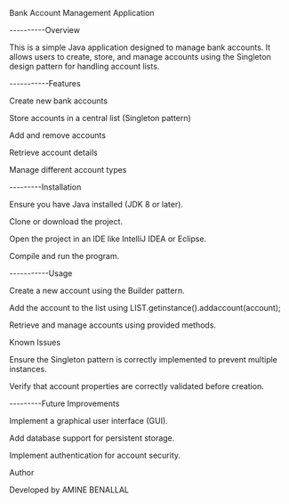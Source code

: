 Bank Account Management Application

----------Overview

This is a simple Java application designed to manage bank accounts. It allows users to create, store, and manage accounts using the Singleton design pattern for handling account lists.

-----------Features

Create new bank accounts

Store accounts in a central list (Singleton pattern)

Add and remove accounts

Retrieve account details

Manage different account types

---------Installation

Ensure you have Java installed (JDK 8 or later).

Clone or download the project.

Open the project in an IDE like IntelliJ IDEA or Eclipse.

Compile and run the program.

-----------Usage

Create a new account using the Builder pattern.

Add the account to the list using LIST.getinstance().addaccount(account);

Retrieve and manage accounts using provided methods.

Known Issues

Ensure the Singleton pattern is correctly implemented to prevent multiple instances.

Verify that account properties are correctly validated before creation.

---------Future Improvements

Implement a graphical user interface (GUI).

Add database support for persistent storage.

Implement authentication for account security.

Author

Developed by AMINE BENALLAL
